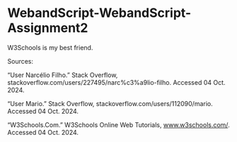 # WebandScript-WebandScript-Assignment2
W3Schools is my best friend.

Sources:

“User Narcélio Filho.” Stack Overflow, stackoverflow.com/users/227495/narc%c3%a9lio-filho. Accessed 04 Oct. 2024.

“User Mario.” Stack Overflow, stackoverflow.com/users/112090/mario. Accessed 04 Oct. 2024.

“W3Schools.Com.” W3Schools Online Web Tutorials, www.w3schools.com/. Accessed 04 Oct. 2024.